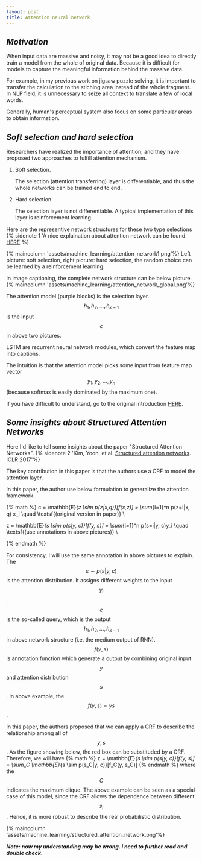 ```yaml
---
layout: post
title: Attention neural network
---
```


## ***Motivation***

When input data are massive and noisy, it may not be a good idea to directly train a model from the whole of original data. Because it is difficult for models to capture the meaningful information behind the massive data.

For example, in my previous work on jigsaw puzzle solving, it is important to transfer the calculation to the stiching area instead of the whole fragment. In NLP field, it is unnecessary to seize all context to translate a few of local words. 

Generally, human's perceptual system also focus on some particular areas to obtain information.


## ***Soft selection and hard selection***

Researchers have realized the importance of attention, and they have proposed two approaches to fulfill attention mechanism. 

1. Soft selection.

	The selection (attention transferring) layer is differentiable, and thus the whole networks can be trained end to end.

2. Hard selection

	The selection layer is not differentiable. A typical implementation of this layer is  reinforcement learning.


Here are the representive network structures for these two type selections 
{% sidenote 1 'A nice explaination about attention network can be found [HERE](https://blog.heuritech.com/2016/01/20/attention-mechanism/)'%}

{% maincolumn 'assets/machine_learning/attention_network1.png'%}
Left picture: soft selection, right picture: hard selection, the random choice can be learned by a reinforcement learning.


In image captioning, the complete network structure can be below picture.
{% maincolumn 'assets/machine_learning/attention_network_global.png'%}

The attention model (purple blocks) is the selection layer. $$h_1, h_2, ..., h_{k-1}$$ is the input $$c$$ in above two pictures.

LSTM are recurrent neural network modules, which convert the feature map into captions.

The intuition is that the attention model picks some input from feature map vector $$y_1, y_2, ..., y_n$$ (because softmax is easily dominated by the maximum one). 

If you have difficult to understand, go to the original introduction [HERE](https://blog.heuritech.com/2016/01/20/attention-mechanism/).


## ***Some insights about Structured Attention Networks*** 

Here I'd like to tell some insights about the paper "Structured Attention Networks". {% sidenote 2 'Kim, Yoon, et al. [Structured attention networks](https://arxiv.org/pdf/1702.00887.pdf). ICLR 2017'%}

The key contribution in this paper is that the authors use a CRF to model the attention layer.

In this paper, the author use below formulation to generalize the attention framework.

{% math %}
c = \mathbb{E}_{z \sim p(z|x,q)}[f(x,z)] = \sum_{i=1}^n p(z=i|x, q) x_i 
\quad \textsf{(original version in paper)} \\

z = \mathbb{E}_{s \sim p(s|y, c)}[f(y, s)] = \sum_{i=1}^n p(s=i|y, c)y_i
\quad \textsf{(use annotations in above pictures)} \\

{% endmath %}

For consistency, I will use the same annotation in above pictures to explain.
The $$s\sim p(s|y,c)$$ is the attention distribution. It assigns different weights to the input $$y_i$$. $$c$$ is the so-called query, which is the output $$h_1, h_2, ..., h_{k-1}$$ in above network structure (i.e. the medium output of RNN). $$f(y, s)$$ is annotation function which generate a output by combining original input $$y$$ and attention distribution $$s$$. In above example, the $$f(y, s) = ys$$.

In this paper, the authors proposed that we can apply a CRF to describe the relationship among all of $$y, s$$. As the figure showing below, the red box can be substituded by a CRF. Therefore, we will have 
{% math %}
z = \mathbb{E}_{s \sim p(s|y, c)}[f(y, s)] = \sum_C \mathbb{E}_{s \sim p(s_C|y, c)}[f_C(y, s_C)]
{% endmath %}
where the $$C$$ indicates the maximum clique.
The above example can be seen as a special case of this model, since the CRF allows the dependence between different $$s_i$$. Hence, it is more robust to describe the real probabilistic distribution.



{% maincolumn 'assets/machine_learning/structured_attention_network.png'%}



***Note: now my understanding may be wrong. I need to further read and double check.***




